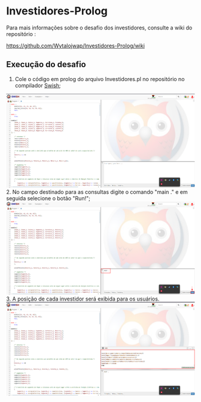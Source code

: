 # Investidores-Prolog
Para mais informações sobre o desafio dos investidores, consulte a wiki do repositório :

https://github.com/Wytalojwap/Investidores-Prolog/wiki 

## Execução do desafio
1. Cole o código em prolog do arquivo Investidores.pl no repositório no compilador [Swish](https://swish.swi-prolog.org);
<img src="https://github.com/Wytalojwap/Investidores-Prolog/blob/main/Investidores/imagens/1-CodigoColado.png">
2. No campo destinado para as consultas digite o comando "main ." e em seguida selecione o botão "Run!";
<img src="https://github.com/Wytalojwap/Investidores-Prolog/blob/main/Investidores/imagens/2-MainERun.png">
3. A posição de cada investidor será exibida para os usuários.
<img src="https://github.com/Wytalojwap/Investidores-Prolog/blob/main/Investidores/imagens/3-Resultado.png">
